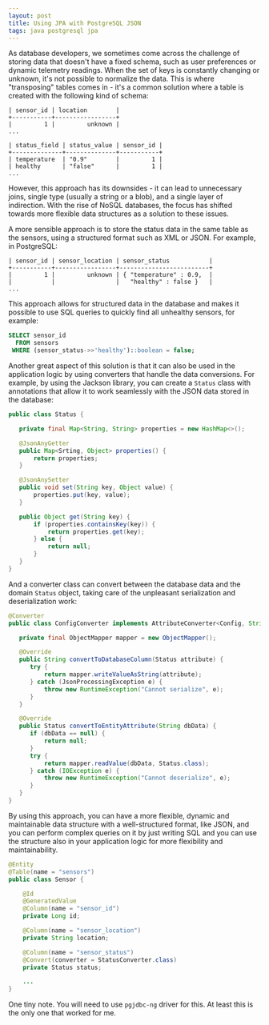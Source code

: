 ```yaml
---
layout: post
title: Using JPA with PostgreSQL JSON
tags: java postgresql jpa
---
```


As database developers, we sometimes come across the challenge of storing data that doesn't have a fixed schema, such as user preferences or dynamic telemetry readings. When the set of keys is constantly changing or unknown, it's not possible to normalize the data. This is where "transposing" tables comes in - it's a common solution where a table is created with the following kind of schema:

    | sensor_id | location        |
    +-----------+-----------------+
    |         1 |         unknown |
    ...

    | status_field | status_value | sensor_id |
    +--------------+--------------+-----------+
    | temperature  | "0.9"        |         1 |
    | healthy      | "false"      |         1 |
    ...

However, this approach has its downsides - it can lead to unnecessary joins, single type (usually a string or a blob), and a single layer of indirection. With the rise of NoSQL databases, the focus has shifted towards more flexible data structures as a solution to these issues.

A more sensible approach is to store the status data in the same table as the sensors, using a structured format such as XML or JSON. For example, in PostgreSQL:

    | sensor_id | sensor_location | sensor_status           |
    +-----------+-----------------+-------------------------+
    |         1 |         unknown | { "temperature" : 0.9,  |
    |           |                 |   "healthy" : false }   |
    ...

This approach allows for structured data in the database and makes it possible to use SQL queries to quickly find all unhealthy sensors, for example:

```sql
SELECT sensor_id
  FROM sensors
 WHERE (sensor_status->>'healthy')::boolean = false;
```

Another great aspect of this solution is that it can also be used in the application logic by using converters that handle the data conversions. For example, by using the Jackson library, you can create a `Status` class with annotations that allow it to work seamlessly with the JSON data stored in the database:

```java
public class Status {

   private final Map<String, String> properties = new HashMap<>();

   @JsonAnyGetter
   public Map<Srting, Object> properties() {
       return properties;
   }

   @JsonAnySetter
   public void set(String key, Object value) {
       properties.put(key, value);
   }

   public Object get(String key) {
       if (properties.containsKey(key)) {
           return properties.get(key);
       } else {
           return null;
       }
   }
}
```

And a converter class can convert between the database data and the domain `Status` object, taking care of the unpleasant serialization and deserialization work:

```java
@Converter
public class ConfigConverter implements AttributeConverter<Config, String> {

   private final ObjectMapper mapper = new ObjectMapper();

   @Override
   public String convertToDatabaseColumn(Status attribute) {
      try {
          return mapper.writeValueAsString(attribute);
      } catch (JsonProcessingException e) {
          throw new RuntimeException("Cannot serialize", e);
      }
   }

   @Override
   public Status convertToEntityAttribute(String dbData) {
      if (dbData == null) {
          return null;
      }
      try {
          return mapper.readValue(dbData, Status.class);
      } catch (IOException e) {
          throw new RuntimeException("Cannot deserialize", e);
      }
   }
}
```

By using this approach, you can have a more flexible, dynamic and maintainable data structure with a well-structured format, like JSON, and you can perform complex queries on it by just writing SQL and you can use the structure also in your application logic for more flexibility and maintainability.

```java
@Entity
@Table(name = "sensors")
public class Sensor {

    @Id
    @GeneratedValue
    @Column(name = "sensor_id")
    private Long id;

    @Column(name = "sensor_location")
    private String location;

    @Column(name = "sensor_status")
    @Convert(converter = StatusConverter.class)
    private Status status;

    ...
}
```

One tiny note. You will need to use `pgjdbc-ng` driver for this. At least this is the only one that worked for me.

